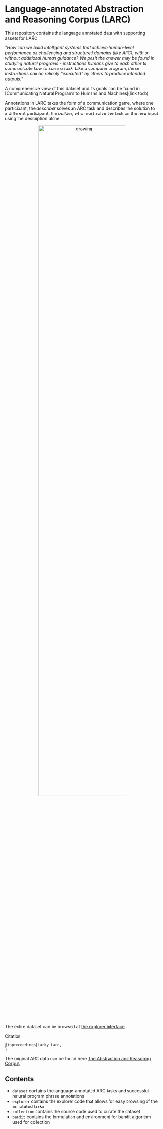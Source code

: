 # Language-annotated Abstraction and Reasoning Corpus (LARC)

This repository contains the language annotated data with supporting assets for LARC

*"How can we build intelligent systems that achieve human-level performance on challenging and structured domains (like ARC), with or without additional human guidance? We posit the answer may be found in studying natural programs - instructions humans give to each other to communicate how to solve a task. Like a computer program, these instructions can be reliably "executed" by others to produce intended outputs."*

A comprehensive view of this dataset and its goals can be found in [Communicating Natural Programs to Humans and Machines](link todo)

Annotations in LARC takes the form of a communication game, where 
one participant, the *describer* solves an ARC task and describes the solution to a different participant, 
the *builder*, who must solve the task on the new input using the description alone. 

<p align="center">
<img src="https://raw.githubusercontent.com/samacqua/LARC/main/assets/collection.jpg" alt="drawing" width="75%"/>
</p>

The entire dataset can be browsed at [the explorer interface](https://samacqua.github.io/LARC/explore)

Citation
```
@inproceedings{Larky Larc,
}
```

The original ARC data can be found here [The Abstraction and Reasoning Corpus](https://github.com/fchollet/ARC)

## Contents
- `dataset` contains the language-annotated ARC tasks and successful natural program phrase annotations
- `explorer` contains the explorer code that allows for easy browsing of the annotated tasks
- `collection` contains the source code used to curate the dataset
- `bandit` contains the formulation and environment for bandit algorithm used for collection

